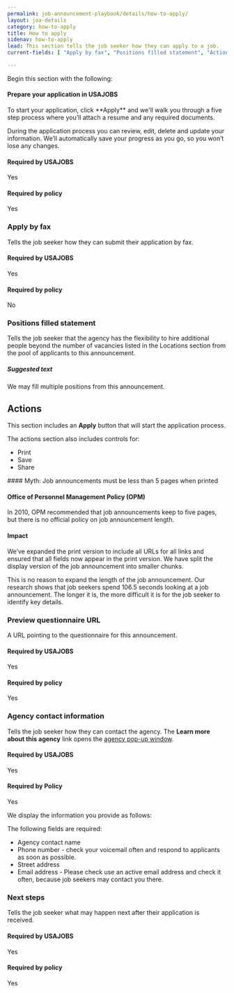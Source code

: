 ```yaml
---
permalink: job-announcement-playbook/details/how-to-apply/
layout: joa-details
category: how-to-apply
title: How to apply
sidenav: how-to-apply
lead: This section tells the job seeker how they can apply to a job.
current-fields: [ "Apply by fax", "Positions filled statement", "Actions", "Agency contact information", "Preview questionnaire URL", "Next steps"]

---
```


Begin this section with the following:


<div class="usajobs-recruitment-joa-playbook-details__suggested-text">
<h4>Prepare your application in USAJOBS</h4>
<p>
To start your application, click **Apply** and we'll walk you through a five step process where you’ll attach a resume and any required documents.
</p>
<p>
During the application process you can review, edit, delete and update your information. We’ll automatically save your progress as you go, so you won’t lose any changes.
</p>
</div>

<div class="usajobs-recruitment-joa-playbook-details__container">
<div class="usajobs-recruitment-joa-playbook-details__required-by-usajobs">
  <h4>Required by USAJOBS</h4>
  <p>Yes</p>
</div>
<div class="usajobs-recruitment-joa-playbook-details__required-by-policy">
  <h4>Required by policy</h4>
  <p>Yes</p>
</div>
</div>

### Apply by fax

Tells the job seeker how they can submit their application by fax.

<div class="usajobs-recruitment-joa-playbook-details__container">
<div class="usajobs-recruitment-joa-playbook-details__required-by-usajobs">
  <h4>Required by USAJOBS</h4>
  <p>Yes</p>
</div>
<div class="usajobs-recruitment-joa-playbook-details__required-by-policy">
  <h4>Required by policy</h4>
  <p>No</p>
</div>
</div>

### Positions filled statement

Tells the job seeker that the agency has the flexibility to hire additional people beyond the number of vacancies listed in the Locations section from the pool of applicants to this announcement. 

<div class="usajobs-recruitment-joa-playbook-details__suggested-text">
<h5>Suggested text</h5>
We may fill multiple positions from this announcement. 
</div>

## Actions

This section includes an **Apply** button that will start the application process. 

The actions section also includes controls for:

* Print
* Save
* Share

<div class="usajobs-recruitment-joa-playbook-details__myth">
#### Myth: Job announcements must be less than 5 pages when printed

<div class="usajobs-recruitment-joa-playbook-details__container">
<div class="usajobs-recruitment-joa-playbook-details__do">
  <h4>Office of Personnel Management Policy (OPM)</h4>
  <p>
    In 2010, OPM recommended that job announcements keep to five pages, but there is no official policy on job announcement length. 
  </p>
</div>
<div class="usajobs-recruitment-joa-playbook-details__do-not">
  <h4>Impact</h4>
  <p>
    We’ve expanded the print version to include all URLs for all links and ensured that all fields now appear in the print version. We have split the display version of the job announcement into smaller chunks.</p>
<p>
This is no reason to expand the length of the job announcement. Our research shows that job seekers spend 106.5 seconds looking at a job announcement. The longer it is, the more difficult it is for the job seeker to identify key details. 
  </p>
</div>
</div>
</div>

### Preview questionnaire URL 

A URL pointing to the questionnaire for this announcement. 

<div class="usajobs-recruitment-joa-playbook-details__container">
<div class="usajobs-recruitment-joa-playbook-details__required-by-usajobs">
  <h4>Required by USAJOBS</h4>
  <p>Yes</p>
</div>
<div class="usajobs-recruitment-joa-playbook-details__required-by-policy">
  <h4>Required by policy</h4>
  <p>Yes</p>
</div>
</div>

### Agency contact information

Tells the job seeker how they can contact the agency. The **Learn more about this agency** link opens the [agency pop-up window](../overview/#agency-modal---current-fields).

<div class="usajobs-recruitment-joa-playbook-details__container">
<div class="usajobs-recruitment-joa-playbook-details__required-by-usajobs">
  <h4>Required by USAJOBS</h4>
  <p>Yes</p>
</div>
<div class="usajobs-recruitment-joa-playbook-details__required-by-policy">
  <h4>Required by Policy</h4>
  <p>Yes</p>
</div>
</div>

We display the information you provide as follows:

<div class="usajobs-recruitment-joa-playbook-details__example-img">
<amp-img src="{{ '/assets/images/job-announcement-playbook/agency-contact-info-v6.6.png' | relative_url }}"
  srcset="{{ '/assets/images/job-announcement-playbook/agency-contact-info-v6.6.png' | relative_url }} 768w,
  {{ '/assets/images/job-announcement-playbook/agency-contact-info-v6.6-SM.png' | relative_url }} 100w"
  width="692"
  height="376"
  layout="responsive"
  alt="Agency contact information v6.6 example"></amp-img>
</div>

The following fields are required:

* Agency contact name
* Phone number - check your voicemail often and respond to applicants as soon as possible.
* Street address
* Email address - Please check use an active email address and check it often, because job seekers may contact you there.


### Next steps

Tells the job seeker what may happen next after their application is received. 

<div class="usajobs-recruitment-joa-playbook-details__container">
<div class="usajobs-recruitment-joa-playbook-details__required-by-usajobs">
  <h4>Required by USAJOBS</h4>
  <p>Yes</p>
</div>
<div class="usajobs-recruitment-joa-playbook-details__required-by-policy">
  <h4>Required by policy</h4>
  <p>Yes</p>
</div>
</div>





